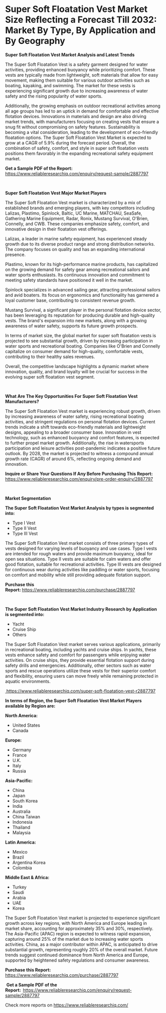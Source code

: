 <p><h1>Super Soft Floatation Vest Market Size Reflecting a Forecast Till 2032: Market By Type, By Application and By Geography</h1></p><p><strong>Super Soft Floatation Vest Market Analysis and Latest Trends</strong></p>
<p><p>The Super Soft Floatation Vest is a safety garment designed for water activities, providing enhanced buoyancy while prioritizing comfort. These vests are typically made from lightweight, soft materials that allow for easy movement, making them suitable for various outdoor activities such as boating, kayaking, and swimming. The market for these vests is experiencing significant growth due to increasing awareness of water safety and the rising popularity of water sports.</p><p>Additionally, the growing emphasis on outdoor recreational activities among all age groups has led to an uptick in demand for comfortable and effective flotation devices. Innovations in materials and design are also driving market trends, with manufacturers focusing on creating vests that ensure a snug fit without compromising on safety features. Sustainability is becoming a vital consideration, leading to the development of eco-friendly floatation options. The Super Soft Floatation Vest Market is expected to grow at a CAGR of 5.9% during the forecast period. Overall, the combination of safety, comfort, and style in super soft floatation vests positions them favorably in the expanding recreational safety equipment market.</p></p>
<p><strong>Get a Sample PDF of the Report:&nbsp;</strong> <a href="https://www.reliableresearchiq.com/enquiry/request-sample/2887797?utm_campaign=2302&utm_medium=2&utm_source=Github&utm_content=ia&utm_term=14032025&utm_id=super-soft-floatation-vest">https://www.reliableresearchiq.com/enquiry/request-sample/2887797</a></p>
<p>&nbsp;</p>
<p><strong>Super Soft Floatation Vest Major Market Players</strong></p>
<p><p>The Super Soft Floatation Vest market is characterized by a mix of established brands and emerging players, with key competitors including Lalizas, Plastimo, Spinlock, Baltic, UC Marine, MATCHAU, SeaSafe, Gathering Marine Equipment, Radar, Ronix, Mustang Survival, O'Brien, Connelly, and CWB. These companies emphasize safety, comfort, and innovative design in their floatation vest offerings.</p><p>Lalizas, a leader in marine safety equipment, has experienced steady growth due to its diverse product range and strong distribution networks. The company focuses on quality and has an expanding international presence.</p><p>Plastimo, known for its high-performance marine products, has capitalized on the growing demand for safety gear among recreational sailors and water sports enthusiasts. Its continuous innovation and commitment to meeting safety standards have positioned it well in the market.</p><p>Spinlock specializes in advanced sailing gear, attracting professional sailors and avid boaters. Its focus on ergonomics and functionality has garnered a loyal customer base, contributing to consistent revenue growth.</p><p>Mustang Survival, a significant player in the personal flotation device sector, has been leveraging its reputation for producing durable and high-quality vests. The brand's expansion into new markets, along with a growing awareness of water safety, supports its future growth prospects.</p><p>In terms of market size, the global market for super soft floatation vests is projected to see substantial growth, driven by increasing participation in water sports and recreational boating. Companies like O'Brien and Connelly capitalize on consumer demand for high-quality, comfortable vests, contributing to their healthy sales revenues.</p><p>Overall, the competitive landscape highlights a dynamic market where innovation, quality, and brand loyalty will be crucial for success in the evolving super soft floatation vest segment.</p></p>
<p>&nbsp;</p>
<p><strong>What Are The Key Opportunities For Super Soft Floatation Vest Manufacturers?</strong></p>
<p><p>The Super Soft Floatation Vest market is experiencing robust growth, driven by increasing awareness of water safety, rising recreational boating activities, and stringent regulations on personal flotation devices. Current trends indicate a shift towards eco-friendly materials and lightweight designs, appealing to a broader consumer base. Innovation in vest technology, such as enhanced buoyancy and comfort features, is expected to further propel market growth. Additionally, the rise in watersports participation and leisure activities post-pandemic indicates a positive future outlook. By 2028, the market is projected to witness a compound annual growth rate (CAGR) of around 6%, reflecting ongoing demand and innovation.</p></p>
<p><strong>Inquire or Share Your Questions If Any Before Purchasing This Report:</strong> <a href="https://www.reliableresearchiq.com/enquiry/pre-order-enquiry/2887797?utm_campaign=2302&utm_medium=2&utm_source=Github&utm_content=ia&utm_term=14032025&utm_id=super-soft-floatation-vest">https://www.reliableresearchiq.com/enquiry/pre-order-enquiry/2887797</a></p>
<p>&nbsp;</p>
<p><strong>Market Segmentation</strong></p>
<p><strong>The Super Soft Floatation Vest Market Analysis by types is segmented into:</strong></p>
<p><ul><li>Type I Vest</li><li>Type II Vest</li><li>Type III Vest</li></ul></p>
<p><p>The Super Soft Floatation Vest market consists of three primary types of vests designed for varying levels of buoyancy and use cases. Type I vests are intended for rough waters and provide maximum buoyancy, ideal for open sea situations. Type II vests are suitable for calm waters and offer good flotation, suitable for recreational activities. Type III vests are designed for continuous wear during activities like paddling or water sports, focusing on comfort and mobility while still providing adequate flotation support.</p></p>
<p><strong>Purchase this Report:&nbsp;</strong><a href="https://www.reliableresearchiq.com/purchase/2887797?utm_campaign=2302&utm_medium=2&utm_source=Github&utm_content=ia&utm_term=14032025&utm_id=super-soft-floatation-vest">https://www.reliableresearchiq.com/purchase/2887797</a></p>
<p>&nbsp;</p>
<p><strong>The Super Soft Floatation Vest Market Industry Research by Application is segmented into:</strong></p>
<p><ul><li>Yacht</li><li>Cruise Ship</li><li>Others</li></ul></p>
<p><p>The Super Soft Floatation Vest market serves various applications, primarily in recreational boating, including yachts and cruise ships. In yachts, these vests enhance safety and comfort for passengers while enjoying water activities. On cruise ships, they provide essential flotation support during safety drills and emergencies. Additionally, other sectors such as water sports and rescue operations utilize these vests for their superior comfort and flexibility, ensuring users can move freely while remaining protected in aquatic environments.</p></p>
<p><a href="https://www.reliableresearchiq.com/super-soft-floatation-vest-r2887797?utm_campaign=2302&utm_medium=2&utm_source=Github&utm_content=ia&utm_term=14032025&utm_id=super-soft-floatation-vest">&nbsp;https://www.reliableresearchiq.com/super-soft-floatation-vest-r2887797</a></p>
<p><strong>In terms of Region, the Super Soft Floatation Vest Market Players available by Region are:</strong></p>
<p>
    <p> <strong> North America: </strong>
        <ul>
            <li>United States</li>
            <li>Canada</li>
        </ul>
        </p> 
    <p> <strong> Europe: </strong>
        <ul>
            <li>Germany</li>
            <li>France</li>
            <li>U.K.</li>
            <li>Italy</li>
            <li>Russia</li>
        </ul>
        </p> 
    <p> <strong> Asia-Pacific: </strong>
        <ul>
            <li>China</li>
            <li>Japan</li>
            <li>South Korea</li>
            <li>India</li>
            <li>Australia</li>
            <li>China Taiwan</li>
            <li>Indonesia</li>
            <li>Thailand</li>
            <li>Malaysia</li>
        </ul>
        </p> 
    <p> <strong> Latin America: </strong>
        <ul>
            <li>Mexico</li>
            <li>Brazil</li>
            <li>Argentina Korea</li>
            <li>Colombia</li>
        </ul>
        </p> 
    <p> <strong> Middle East & Africa: </strong>
        <ul>
            <li>Turkey</li>
            <li>Saudi</li>
            <li>Arabia</li>
            <li>UAE</li>
            <li>Korea</li>
        </ul>
    </p>
    </p>
<p><p>The Super Soft Floatation Vest market is projected to experience significant growth across key regions, with North America and Europe leading in market share, accounting for approximately 35% and 30%, respectively. The Asia-Pacific (APAC) region is expected to witness rapid expansion, capturing around 25% of the market due to increasing water sports activities. China, as a major contributor within APAC, is anticipated to drive substantial growth, representing roughly 20% of the overall market. Future trends suggest continued dominance from North America and Europe, supported by heightened safety regulations and consumer awareness.</p></p>
<p><strong>Purchase this Report: </strong><a href="https://www.reliableresearchiq.com/purchase/2887797?utm_campaign=2302&utm_medium=2&utm_source=Github&utm_content=ia&utm_term=14032025&utm_id=super-soft-floatation-vest">https://www.reliableresearchiq.com/purchase/2887797</a></p>
<p>&nbsp;<strong>Get a Sample PDF of the Report:&nbsp;&nbsp;</strong><a href="https://www.reliableresearchiq.com/enquiry/request-sample/2887797?utm_campaign=2302&utm_medium=2&utm_source=Github&utm_content=ia&utm_term=14032025&utm_id=super-soft-floatation-vest">https://www.reliableresearchiq.com/enquiry/request-sample/2887797</a></p>
<p><strong></strong></p>
<p>Check more reports on <a href="https://www.reliableresearchiq.com/?utm_campaign=2302&utm_medium=2&utm_source=Github&utm_content=ia&utm_term=14032025&utm_id=super-soft-floatation-vest">https://www.reliableresearchiq.com/</a></p>